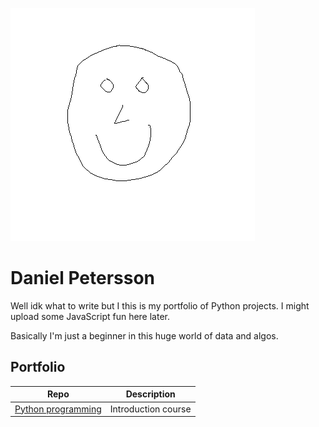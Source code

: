 ![header](untitled.png)

# Daniel Petersson

Well idk what to write but I this is my portfolio of Python projects. I might upload some JavaScript fun here later. 

Basically I'm just a beginner in this huge world of data and algos. 

## Portfolio
| Repo                           | Description                   |
|--------------------------------|-------------------------------|
| [Python programming][pyprog]   | Introduction course           |

[pyprog]: https://github.com/DanielPeterssonAI/python-programmering-Daniel-Petersson
